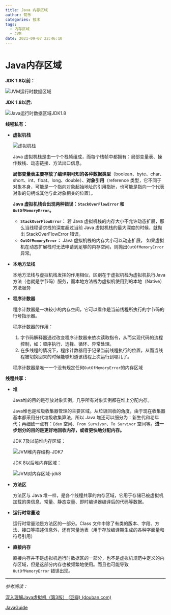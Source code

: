 ```yaml
---
title: Java 内存区域
author: 荀乐
categories: 技术
tags:
  - 内存区域
  - JVM
date: 2021-09-07 22:46:10
---
```


# Java内存区域

**JDK 1.8以前：**

![JVM运行时数据区域](https://xunle-picture-bed.oss-cn-hangzhou.aliyuncs.com/20221206153655.png)

**JDK 1.8以后:**

![Java运行时数据区域JDK1.8](https://xunle-picture-bed.oss-cn-hangzhou.aliyuncs.com/20221206153701.png)

**线程私有：**

-   **虚拟机栈**

    ![虚拟机栈](https://xunle-picture-bed.oss-cn-hangzhou.aliyuncs.com/20221206153704.jpeg)

    Java 虚拟机栈是由一个个栈帧组成，而每个栈帧中都拥有：局部变量表、操作数栈、动态链接、方法出口信息。

    **局部变量表主要存放了编译期可知的各种数据类型**（boolean、byte、char、short、int、float、long、double）、**对象引用**（reference 类型，它不同于对象本身，可能是一个指向对象起始地址的引用指针，也可能是指向一个代表对象的句柄或其他与此对象相关的位置）。

    **Java 虚拟机栈会出现两种错误：`StackOverFlowError` 和 `OutOfMemoryError`。**

    -   **`StackOverFlowError`：** 若 Java 虚拟机栈的内存大小不允许动态扩展，那么当线程请求栈的深度超过当前 Java 虚拟机栈的最大深度的时候，就抛出 StackOverFlowError 错误。
    -   **`OutOfMemoryError`：** Java 虚拟机栈的内存大小可以动态扩展， 如果虚拟机在动态扩展栈时无法申请到足够的内存空间，则抛出`OutOfMemoryError`异常。

-   **本地方法栈**

    本地方法栈与虚拟机栈发挥的作用相似，区别在于虚拟机栈为虚拟机执行Java方法（也就是字节码）服务，而本地方法栈为虚拟机使用到的本地（Native）方法服务

-   **程序计数器**

    程序计数器是一块较小的内存空间，它可以看作是当前线程所执行的字节码的行号指示器。

    程序计数器的作用：

    1.  字节码解释器通过改变程序计数器来依次读取指令，从而实现代码的流程控制，如：顺序执行、选择、循环、异常处理。
    2.  在多线程的情况下，程序计数器用于记录当前线程执行的位置，从而当线程被切换回来的时候能够知道该线程上次运行到哪儿了。

    程序计数器是唯一一个没有规定任何`OutOfMemoryError`的内存区域

**线程共享：**

-   **堆**

    Java堆的目的是存放对象实例，几乎所有对象实例都在堆上分配内存。

    Java堆也是垃圾收集器管理的主要区域。从垃圾回收的角度，由于现在收集器基本都采用分代垃圾收集算法，所以 Java 堆还可以细分为：新生代和老年代；再细致一点有：`Eden` 空间、`From Survivor`、`To Survivor` 空间等。**进一步划分的目的是更好地回收内存，或者更快地分配内存。**

    JDK 7及以前堆内存区域：

    ![JVM堆内存结构-JDK7](https://xunle-picture-bed.oss-cn-hangzhou.aliyuncs.com/20221206153708.png)

    JDK 8以后堆内存区域：

    ![JVM对内存区域-jdk8](https://xunle-picture-bed.oss-cn-hangzhou.aliyuncs.com/20221206153711.png)

-   **方法区**

    方法区与 Java 堆一样，是各个线程共享的内存区域，它用于存储已被虚拟机加载的类信息、常量、静态变量、即时编译器编译后的代码等数据。

-   **运行时常量池**

    运行时常量池是方法区的一部分。Class 文件中除了有类的版本、字段、方法、接口等描述信息外，还有常量池表（用于存放编译期生成的各种字面量和符号引用）

-   **直接内存**

    直接内存并不是虚拟机运行时数据区的一部分，也不是虚拟机规范中定义的内存区域，但是这部分内存也被频繁地使用。而且也可能导致 `OutOfMemoryError` 错误出现。



---

*参考阅读：*

[深入理解Java虚拟机（第3版） (豆瓣) (douban.com)](https://book.douban.com/subject/34907497/)

[JavaGuide](https://github.com/Snailclimb/JavaGuide/blob/master/docs/java/jvm/Java内存区域.md)